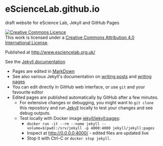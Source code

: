 # eScienceLab.github.io
draft website for eScience Lab, Jekyll and GitHub Pages

<div>
<a rel="license" href="http://creativecommons.org/licenses/by/4.0/"><img alt="Creative Commons Licence" style="border-width:0" src="https://i.creativecommons.org/l/by/4.0/88x31.png" /></a><br />This work is licensed under a <a rel="license" href="http://creativecommons.org/licenses/by/4.0/">Creative Commons Attribution 4.0 International License</a>.
</div>

Published at http://www.esciencelab.org.uk/

See the [Jekyll documentation](http://jekyllrb.com/docs/home/)

* Pages are edited in [MarkDown](https://daringfireball.net/projects/markdown/)
 * See also various Jekyll's documentation on [writing posts](http://jekyllrb.com/docs/posts/) and [writing pages](http://jekyllrb.com/docs/pages/)
* You can edit directly in GitHub web interface, or use `git` and your favourite editor
* Edited pages are published automatically by GitHub after a few minutes.
  * For extensive changes or debugging, you might want to `git clone` this repository and run [Jekyll](http://jekyllrb.com/) locally to test your changes and see debug outputs.
  * Test locally with Docker image [jekyll/jekyll:pages](https://hub.docker.com/r/jekyll/jekyll/):
    * `docker run -it --rm --name jekyll --volume=$(pwd):/srv/jekyll -p 4000:4000 jekyll/jekyll:pages`
    * Inspect at http://0.0.0.0:4000/ - edited files are updated live
    * Stop it with Ctrl-C or `docker stop jekyll`.
